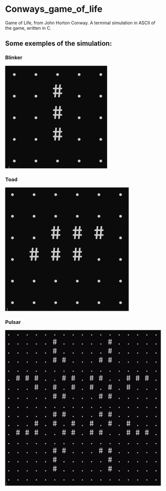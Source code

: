 # Conways_game_of_life
Game of Life, from John Horton Conway.
A terminal simulation in ASCII of the game, written in C.




## Some exemples of the simulation:
### Blinker
![](https://github.com/GusthavoDarth/Conways-game-of-life/blob/main/Examples/Blinker.gif)

### Toad
![](https://github.com/GusthavoDarth/Conways-game-of-life/blob/main/Examples/Toad.gif)

### Pulsar
![](https://github.com/GusthavoDarth/Conways-game-of-life/blob/main/Examples/Pulsar.gif)
